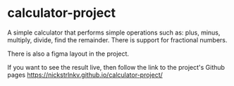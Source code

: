 # calculator-project

A simple calculator that performs simple operations such as: 
plus, minus, multiply, divide, find the remainder. 
There is support for fractional numbers.

There is also a figma layout in the project.


If you want to see the result live, 
then follow the link to the project's Github pages
https://nickstrlnkv.github.io/calculator-project/

